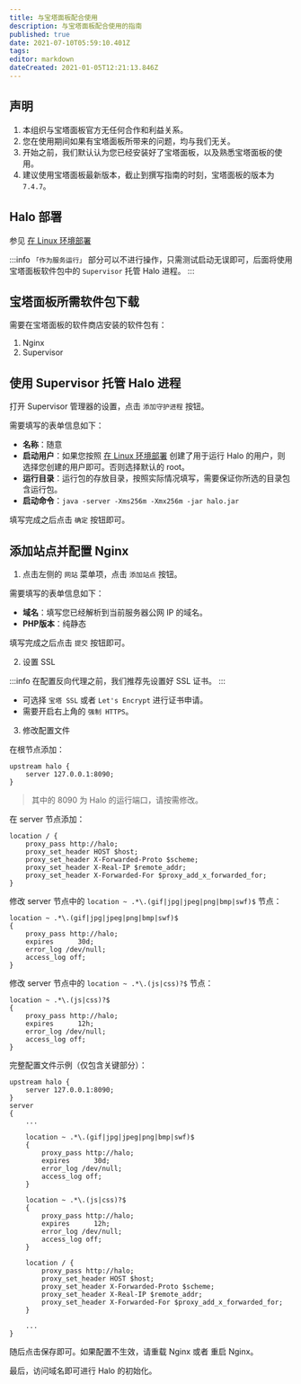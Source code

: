 ```yaml
---
title: 与宝塔面板配合使用
description: 与宝塔面板配合使用的指南
published: true
date: 2021-07-10T05:59:10.401Z
tags: 
editor: markdown
dateCreated: 2021-01-05T12:21:13.846Z
---
```


## 声明

1. 本组织与宝塔面板官方无任何合作和利益关系。
2. 您在使用期间如果有宝塔面板所带来的问题，均与我们无关。
3. 开始之前，我们默认认为您已经安装好了宝塔面板，以及熟悉宝塔面板的使用。
4. 建议使用宝塔面板最新版本，截止到撰写指南的时刻，宝塔面板的版本为 `7.4.7`。

## Halo 部署

参见 [在 Linux 环境部署](/getting-started/install/linux)

:::info
`「作为服务运行」` 部分可以不进行操作，只需测试启动无误即可，后面将使用宝塔面板软件包中的 `Supervisor` 托管 Halo 进程。
:::

## 宝塔面板所需软件包下载

需要在宝塔面板的软件商店安装的软件包有：

1. Nginx
2. Supervisor

## 使用 Supervisor 托管 Halo 进程

打开 Supervisor 管理器的设置，点击 `添加守护进程` 按钮。

需要填写的表单信息如下：

- **名称**：随意
- **启动用户**：如果您按照 [在 Linux 环境部署](/getting-started/install/linux) 创建了用于运行 Halo 的用户，则选择您创建的用户即可。否则选择默认的 root。
- **运行目录**：运行包的存放目录，按照实际情况填写，需要保证你所选的目录包含运行包。
- **启动命令**：`java -server -Xms256m -Xmx256m -jar halo.jar`

填写完成之后点击 `确定` 按钮即可。

## 添加站点并配置 Nginx

1. 点击左侧的 `网站` 菜单项，点击 `添加站点` 按钮。

需要填写的表单信息如下：

- **域名**：填写您已经解析到当前服务器公网 IP 的域名。
- **PHP版本**：纯静态

填写完成之后点击 `提交` 按钮即可。

2. 设置 SSL

:::info
在配置反向代理之前，我们推荐先设置好 SSL 证书。
:::

- 可选择 `宝塔 SSL` 或者 `Let's Encrypt` 进行证书申请。
- 需要开启右上角的 `强制 HTTPS`。

3. 修改配置文件

在根节点添加：

```nginx
upstream halo {
    server 127.0.0.1:8090;
}
```

> 其中的 8090 为 Halo 的运行端口，请按需修改。

在 server 节点添加：

```nginx
location / {
    proxy_pass http://halo;
    proxy_set_header HOST $host;
    proxy_set_header X-Forwarded-Proto $scheme;
    proxy_set_header X-Real-IP $remote_addr;
    proxy_set_header X-Forwarded-For $proxy_add_x_forwarded_for;
}
```

修改 server 节点中的 `location ~ .*\.(gif|jpg|jpeg|png|bmp|swf)$` 节点：

```nginx
location ~ .*\.(gif|jpg|jpeg|png|bmp|swf)$
{
    proxy_pass http://halo;
    expires      30d;
    error_log /dev/null;
    access_log off;
}
```

修改 server 节点中的 `location ~ .*\.(js|css)?$` 节点：

```nginx
location ~ .*\.(js|css)?$
{
    proxy_pass http://halo;
    expires      12h;
    error_log /dev/null;
    access_log off; 
}
```

完整配置文件示例（仅包含关键部分）：

```nginx
upstream halo {
    server 127.0.0.1:8090;
}
server
{
    ...
    
    location ~ .*\.(gif|jpg|jpeg|png|bmp|swf)$
    {
        proxy_pass http://halo;
        expires      30d;
        error_log /dev/null;
        access_log off;
    }
    
    location ~ .*\.(js|css)?$
    {
        proxy_pass http://halo;
        expires      12h;
        error_log /dev/null;
        access_log off; 
    }
    
    location / {
        proxy_pass http://halo;
        proxy_set_header HOST $host;
        proxy_set_header X-Forwarded-Proto $scheme;
        proxy_set_header X-Real-IP $remote_addr;
        proxy_set_header X-Forwarded-For $proxy_add_x_forwarded_for;
    }

    ...
}
```

随后点击保存即可。如果配置不生效，请重载 Nginx 或者 重启 Nginx。

最后，访问域名即可进行 Halo 的初始化。
